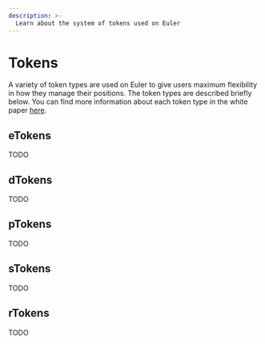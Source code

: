 ```yaml
---
description: >-
  Learn about the system of tokens used on Euler
---
```


# Tokens

A variety of token types are used on Euler to give users maximum flexibility in how they manage their positions. The token types are described briefly below. You can find more information about each token type in the white paper [here]().

## eTokens

TODO

## dTokens

TODO

## pTokens

TODO

## sTokens

TODO

## rTokens

TODO